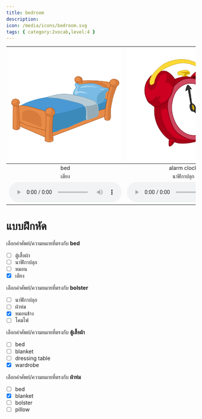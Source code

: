 ```yaml
---
title: bedroom
description: 
icon: /media/icons/bedroom.svg
tags: { category:2vocab,level:4 }
---
```


<div class="carrousel">


|![](/media/img/bedroom/bed.svg)|![](/media/img/bedroom/alarm&#x20;clock.svg)|![](/media/img/bedroom/lamp.svg)|![](/media/img/bedroom/dressing&#x20;table.svg)|![](/media/img/bedroom/bolster.svg)|![](/media/img/bedroom/blanket.svg)|![](/media/img/bedroom/pillow.svg)|![](/media/img/bedroom/wardrobe.svg)|
| :----: | :----: | :----: | :----: | :----: | :----: | :----: | :----: |
|bed|alarm clock|lamp|dressing table|bolster|blanket|pillow|wardrobe|
|เตียง|นาฬิกาปลุก|โคมไฟ|โต๊ะแต่งตัว|หมอนข้าง|ผ้าห่ม|หมอน|ตู้เสื้อผ้า|
|![](/media/audio/bed.mp3)|![](/media/audio/alarm&#x20;clock.mp3)|![](/media/audio/lamp.mp3)|![](/media/audio/dressing&#x20;table.mp3)|![](/media/audio/bolster.mp3)|![](/media/audio/blanket.mp3)|![](/media/audio/pillow.mp3)|![](/media/audio/wardrobe.mp3)|

</div>



# แบบฝึกหัด


 เลือกคำศัพท์/ความหมายที่ตรงกับ **bed**
 - [ ] ตู้เสื้อผ้า
 - [ ] นาฬิกาปลุก
 - [ ] หมอน
 - [x] เตียง

 เลือกคำศัพท์/ความหมายที่ตรงกับ **bolster**
 - [ ] นาฬิกาปลุก
 - [ ] ผ้าห่ม
 - [x] หมอนข้าง
 - [ ] โคมไฟ

 เลือกคำศัพท์/ความหมายที่ตรงกับ **ตู้เสื้อผ้า**
 - [ ] bed
 - [ ] blanket
 - [ ] dressing table
 - [x] wardrobe

 เลือกคำศัพท์/ความหมายที่ตรงกับ **ผ้าห่ม**
 - [ ] bed
 - [x] blanket
 - [ ] bolster
 - [ ] pillow
